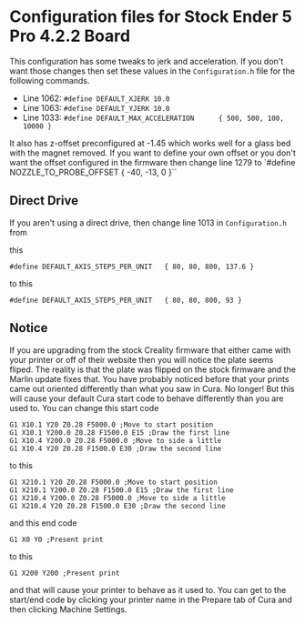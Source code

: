 # Configuration files for Stock Ender 5 Pro 4.2.2 Board

This configuration has some tweaks to jerk and acceleration. If you don't want those changes then set these values in the `Configuration.h` file for the following commands.

- Line 1062: `#define DEFAULT_XJERK 10.0`
- Line 1063: `#define DEFAULT_YJERK 10.0`
- Line 1033: `#define DEFAULT_MAX_ACCELERATION      { 500, 500, 100, 10000 }`

It also has z-offset preconfigured at -1.45 which works well for a glass bed with the magnet removed. If you want to define your own offset or you don't want the offset configured in the firmware then change line 1279 to `#define NOZZLE_TO_PROBE_OFFSET { -40, -13, 0 }``

## Direct Drive

If you aren't using a direct drive, then change line 1013 in `Configuration.h` from 

this

`#define DEFAULT_AXIS_STEPS_PER_UNIT   { 80, 80, 800, 137.6 }`

to this

`#define DEFAULT_AXIS_STEPS_PER_UNIT   { 80, 80, 800, 93 }`

## Notice

If you are upgrading from the stock Creality firmware that either came with your printer or off of their website then you will notice the plate seems fliped. The reality is that the plate was flipped on the stock firmware and the Marlin update fixes that. You have probably noticed before that your prints came out oriented differently than what you saw in Cura. No longer! But this will cause your default Cura start code to behave differently than you are used to. You can change this start code

```
G1 X10.1 Y20 Z0.28 F5000.0 ;Move to start position
G1 X10.1 Y200.0 Z0.28 F1500.0 E15 ;Draw the first line
G1 X10.4 Y200.0 Z0.28 F5000.0 ;Move to side a little
G1 X10.4 Y20 Z0.28 F1500.0 E30 ;Draw the second line
```

to this

```
G1 X210.1 Y20 Z0.28 F5000.0 ;Move to start position
G1 X210.1 Y200.0 Z0.28 F1500.0 E15 ;Draw the first line
G1 X210.4 Y200.0 Z0.28 F5000.0 ;Move to side a little
G1 X210.4 Y20 Z0.28 F1500.0 E30 ;Draw the second line
```

and this end code 

`G1 X0 Y0 ;Present print`

to this

`G1 X200 Y200 ;Present print`

and that will cause your printer to behave as it used to. You can get to the start/end code by clicking your printer name in the Prepare tab of Cura and then clicking Machine Settings. 
